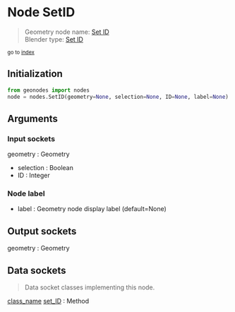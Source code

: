 
# Node SetID

> Geometry node name: [Set ID](https://docs.blender.org/manual/en/latest/modeling/geometry_nodes/material/set_id.html)<br>
  Blender type: [Set ID](https://docs.blender.org/api/current/bpy.types.GeometryNodeSetID.html)
  
<sub>go to [index](/docs/index.md)</sub>

## Initialization

```python
from geonodes import nodes
node = nodes.SetID(geometry=None, selection=None, ID=None, label=None)
```



## Arguments


### Input sockets

geometry : Geometry
- selection : Boolean
- ID : Integer

### Node label

- label : Geometry node display label (default=None)

## Output sockets

geometry : Geometry

## Data sockets

> Data socket classes implementing this node.
  
[class_name](/docs/sockets/Geometry.md) [set_ID](/docs/sockets/Geometry.md#set_id) : Method

